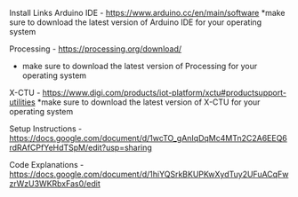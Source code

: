 Install Links 
Arduino IDE - https://www.arduino.cc/en/main/software
*make sure to download the latest version of Arduino IDE for your operating system

Processing - https://processing.org/download/ 
* make sure to download the latest version of Processing for your operating system

X-CTU - https://www.digi.com/products/iot-platform/xctu#productsupport-utilities 
*make sure to download the latest version of X-CTU for your operating system

Setup Instructions - https://docs.google.com/document/d/1wcTO_gAnIqDqMc4MTn2C2A6EEQ6rdRAfCPfYeHdTSpM/edit?usp=sharing 

Code Explanations - https://docs.google.com/document/d/1hiYQSrkBKUPKwXydTuy2UFuACqFwzrWzU3WKRbxFas0/edit
